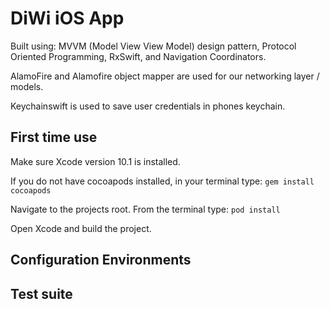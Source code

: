 # DiWi iOS App
Built using: MVVM (Model View View Model) design pattern, Protocol Oriented Programming, RxSwift, and Navigation Coordinators.

AlamoFire and Alamofire object mapper are used for our networking layer / models.  

Keychainswift is used to save user credentials in phones keychain.

## First time use
Make sure Xcode version 10.1 is installed. 

If you do not have cocoapods installed, in your terminal type: `gem install cocoapods`

Navigate to the projects root. From the terminal type: `pod install`

Open Xcode and build the project.

## Configuration Environments

## Test suite




